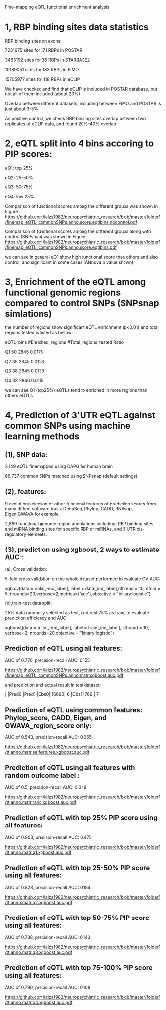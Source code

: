 Fine-mapping eQTL functional enrichment analysis
 
<h1> 1, RBP binding sites data statistics </h1>

RBP binding sites on exons:

7231675 sites for 171 RBPs in  POSTAR

3463192 sites for 36 RBPs in STARBASE2

10189051 sites for 183 RBPs in FIMO

15705977 sites for 118 RBPs in eCLIP

We have checked and find that eCLIP is included in POSTAR database, but not all of them included (about 20%)

Overlap between different datasets, including between FIMO and POSTAR is just about 3-5%

As positive control, we check RBP binding sites overlap between two replicates of eCLIP data, and found 20%-40% overlap


<h1> 2, eQTL split into 4 bins accoring to PIP scores: </h1>

eQ1: top 25%

eQ2: 25-50%

eQ3: 50-75%

eQ4: low 25%

Comparison of functional scores among the different groups was shown in Figure
https://github.com/lalzs1982/neuropsychiatric_research/blob/master/folder1/finemap_eQTL_commonSNPs.anno.score.eqtlbins.nocontrol.pdf
  
Comparison of functional scores among the different groups along with control (SNPsnap) was shown in Figure
https://github.com/lalzs1982/neuropsychiatric_research/blob/master/folder1/finemap_eQTL_commonSNPs.anno.score.eqtlbins.pdf

we can see in general eQ1 show high functional score than others and also control, and significant in some cases (ANnova p value shown)


<h1> 3, Enrichment of the eQTL among functional genomic regions compared to control SNPs (SNPsnap simlations) </h1> 
 
 the number of regions show significant eQTL enrichment (p<0.01) and total regions tested is listed as bellow: 

eQTL_bins	 #Enriched_regions	 #Total_regions_tested	 Ratio

 Q1	  50	  2845	  0.0175

 Q2	  35	  2845	  0.0123

 Q3	  38	  2845	  0.0133

 Q4	  33	  2846	  0.0115

we can see Q1 (top25%) eQTLs tend to enriched in more regions than others eQTLs

 <h1> 4, Prediction of 3'UTR eQTL against common SNPs using machine learning methods </h1>

<h2> (1), SNP data: </h2>

3,149 eQTL finemapped using DAPG for human brain

66,737 common SNPs matched using SNPsnap (default settings)

<h2> (2), features: </h2>

9 evolution/selection or other funcional features of prediction scores from many diffent software tools: DeepSea, Phylop, CADD, RNAsnp, Eigen,GWAVA for example.  

2,869 functional genome region annotations including: RBP binding sites and miRNA binding sites for specific RBP or miRNAs, and 3'UTR cis-regulatory elements.

<h2> (3), prediction using xgboost, 2 ways to estimate AUC : </h2>

(a), Cross validation:


5-fold cross validation on the whole dataset performed to evaluate CV AUC:
 
xgb.cv(data = data[,-ind_label], label = data[,ind_label],nthread = 10, nfold = 5, nrounds=20,verbose=2,metrics={'auc'},objective = "binary:logistic")


(b),train-test data split:


25% data randomly selected as test, and rest 75% as train, to evaluate prediction efficiency and AUC:  

xgboost(data = train[,-ind_label], label = train[,ind_label], nthread = 10, verbose=2, nrounds=20,objective = "binary:logistic")
 

<h2>Prediction of eQTL using all features: </h2>

AUC of 0.776, precision-recall AUC: 0.155

https://github.com/lalzs1982/neuropsychiatric_research/blob/master/folder1/finemap_eQTL_commonSNPs.anno.matr.xgboost.auc.pdf

and prediction and actual result in test dataset:

| |Pred0	|Pred1
|Obs0|	16690| 	6
|Obs1	|769 |	  7


<h2> Prediction of eQTL using common features: Phylop_score, CADD, Eigen, and GWAVA_region_score only: </h2>

AUC of 0.543, precision-recall AUC: 0.055 

https://github.com/lalzs1982/neuropsychiatric_research/blob/master/folder1/tt.anno.matr.selfeatures.xgboost.auc.pdf


<h2> Prediction of eQTL using all features with random outcome label : </h2>

AUC of 0.5, precision-recall AUC: 0.049 

https://github.com/lalzs1982/neuropsychiatric_research/blob/master/folder1/tt.anno.matr.rand.xgboost.auc.pdf


<h2> Prediction of eQTL with top 25% PIP score using all features: </h2>

AUC of 0.903, precision-recall AUC: 0.475

https://github.com/lalzs1982/neuropsychiatric_research/blob/master/folder1/tt.anno.matr.q1.xgboost.auc.pdf


<h2> Prediction of eQTL with top 25-50% PIP score using all features: </h2>

AUC of 0.828, precision-recall AUC: 0.184

https://github.com/lalzs1982/neuropsychiatric_research/blob/master/folder1/tt.anno.matr.q2.xgboost.auc.pdf


<h2> Prediction of eQTL with top 50-75% PIP score using all features: </h2>

AUC of 0.788, precision-recall AUC: 0.143

https://github.com/lalzs1982/neuropsychiatric_research/blob/master/folder1/tt.anno.matr.q3.xgboost.auc.pdf


<h2> Prediction of eQTL with top 75-100% PIP score using all features: </h2>

AUC of 0.790, precision-recall AUC: 0.108

https://github.com/lalzs1982/neuropsychiatric_research/blob/master/folder1/tt.anno.matr.q4.xgboost.auc.pdf







 
